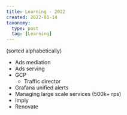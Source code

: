 ```yaml
---
title: Learning - 2022
created: 2022-01-14
taxonomy:
  type: post
  tag: [Learning]
---
```


(sorted alphabetically)

* Ads mediation
* Ads serving
* GCP
    * Traffic director
* Grafana unified alerts
* Managing large scale services (500k+ rps)
* Imply
* Renovate
